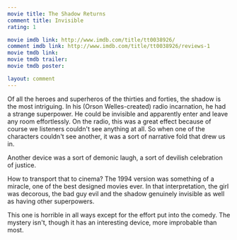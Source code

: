 ```yaml
---
movie title: The Shadow Returns
comment title: Invisible
rating: 1

movie imdb link: http://www.imdb.com/title/tt0038926/
comment imdb link: http://www.imdb.com/title/tt0038926/reviews-1
movie tmdb link: 
movie tmdb trailer: 
movie tmdb poster: 

layout: comment
---
```


Of all the heroes and superheros of the thirties and forties, the shadow is the most intriguing. In his (Orson Welles-created) radio incarnation, he had a strange superpower. He could be invisible and apparently enter and leave any room effortlessly. On the radio, this was a great effect because of course we listeners couldn't see anything at all. So when one of the characters couldn't see another, it was a sort of narrative fold that drew us in.

Another device was a sort of demonic laugh, a sort of devilish celebration of justice.

How to transport that to cinema? The 1994 version was something of a miracle, one of the best designed movies ever. In that interpretation, the girl was decorous, the bad guy evil and the shadow genuinely invisible as well as having other superpowers.

This one is horrible in all ways except for the effort put into the comedy. The mystery isn't, though it has an interesting device, more improbable than most.